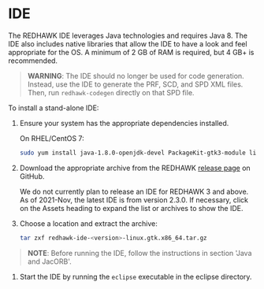 # IDE

The REDHAWK IDE leverages Java technologies and requires Java 8. The IDE also includes native libraries that allow the IDE to have a look and feel appropriate for the OS. A minimum of 2 GB of RAM is required, but 4 GB+ is recommended.

> **WARNING**:  The IDE should no longer be used for code generation.  Instead, use the IDE to generate the PRF, SCD, and SPD XML files.  Then, run `redhawk-codegen` directly on that SPD file.

To install a stand-alone IDE:

1. Ensure your system has the appropriate dependencies installed.

    On RHEL/CentOS 7:

    ```bash
    sudo yum install java-1.8.0-openjdk-devel PackageKit-gtk3-module libcanberra-gtk3 libwebkit2gtk
    ```  

1. Download the appropriate archive from the REDHAWK [release page](https://github.com/RedhawkSDR/redhawk/releases) on GitHub.  

    We do not currently plan to release an IDE for REDHAWK 3 and above.
    As of 2021-Nov, the latest IDE is from version 2.3.0.
    If necessary, click on the Assets heading to expand the list or archives to show the IDE.

1. Choose a location and extract the archive:

    ```bash
    tar zxf redhawk-ide-<version>-linux.gtk.x86_64.tar.gz
    ```

> **NOTE**:  Before running the IDE, follow the instructions in section 'Java and JacORB'.

1. Start the IDE by running the `eclipse` executable in the eclipse directory.
